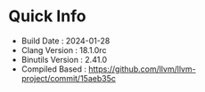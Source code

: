 # Quick Info
* Build Date : 2024-01-28
* Clang Version : 18.1.0rc
* Binutils Version : 2.41.0
* Compiled Based : https://github.com/llvm/llvm-project/commit/15aeb35c
